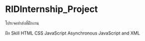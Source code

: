 # RIDInternship_Project
โปรเจคทำส่งที่ฝึกงาน

ฝึก Skill 
  HTML
  CSS
  JavaScript
  Asynchronous JavaScript and XML
